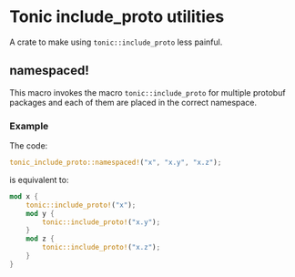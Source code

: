 # Tonic include_proto utilities

A crate to make using `tonic::include_proto` less painful.

## namespaced!

This macro invokes the macro `tonic::include_proto` for multiple protobuf packages
and each of them are placed in the correct namespace.

### Example

The code:
```rust
tonic_include_proto::namespaced!("x", "x.y", "x.z");
```

is equivalent to:
```rust
mod x {
    tonic::include_proto!("x");
    mod y {
        tonic::include_proto!("x.y");
    }
    mod z {
        tonic::include_proto!("x.z");
    }
}
```
